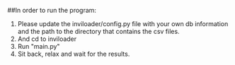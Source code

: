 ##In order to run the program:
1. Please update the inviloader/config.py file with your own db information and the path to the directory
that contains the csv files.
2. And cd to inviloader
3. Run "main.py"
4. Sit back, relax and wait for the results.
